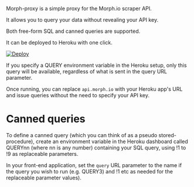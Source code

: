 Morph-proxy is a simple proxy for the Morph.io scraper API. 

It allows you to query your data without revealing your API key. 

Both free-form SQL and canned queries are supported. 

It can be deployed to Heroku with one click. 

[![Deploy](https://www.herokucdn.com/deploy/button.svg)](https://heroku.com/deploy)

If you specify a QUERY environment variable in the Heroku setup, only this query will be available, regardless of what is sent in the query URL parameter.

Once running, you can replace `api.morph.io` with your Heroku app's URL and issue queries without the need to specify your API key.

# Canned queries

To define a canned query (which you can think of as a pseudo stored-procedure), create an environment variable in the Heroku dashboard called QUERYnn (where nn is any number) containing your SQL query, using !1 to !9 as replaceable parameters. 

In your front-end application, set the `query` URL parameter to the name if the query you wish to run (e.g. QUERY3) and !1 etc as needed for the replaceable parameter values). 
